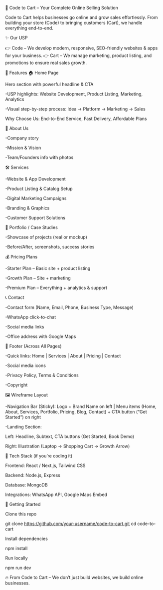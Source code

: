 🚀 Code to Cart – Your Complete Online Selling Solution

Code to Cart helps businesses go online and grow sales effortlessly.
From building your store (Code) to bringing customers (Cart), we handle everything end-to-end.

✨ Our USP

👉 Code – We develop modern, responsive, SEO-friendly websites & apps for your business.
👉 Cart – We manage marketing, product listing, and promotions to ensure real sales growth.

🌟 Features
🏠 Home Page

Hero section with powerful headline & CTA

-USP highlights: Website Development, Product Listing, Marketing, Analytics

-Visual step-by-step process: Idea → Platform → Marketing → Sales

Why Choose Us: End-to-End Service, Fast Delivery, Affordable Plans

📖 About Us

-Company story

-Mission & Vision

-Team/Founders info with photos

🛠 Services

-Website & App Development

-Product Listing & Catalog Setup

-Digital Marketing Campaigns

-Branding & Graphics

-Customer Support Solutions

📂 Portfolio / Case Studies

-Showcase of projects (real or mockup)

-Before/After, screenshots, success stories

💰 Pricing Plans

-Starter Plan – Basic site + product listing

-Growth Plan – Site + marketing

-Premium Plan – Everything + analytics & support

📞 Contact

-Contact form (Name, Email, Phone, Business Type, Message)

-WhatsApp click-to-chat

-Social media links

-Office address with Google Maps

🔗 Footer (Across All Pages)

-Quick links: Home | Services | About | Pricing | Contact

-Social media icons

-Privacy Policy, Terms & Conditions

-Copyright

🖼 Wireframe Layout

-Navigation Bar (Sticky):
Logo + Brand Name on left | Menu items (Home, About, Services, Portfolio, Pricing, Blog, Contact) + CTA button (“Get Started”) on right

-Landing Section:

Left: Headline, Subtext, CTA buttons (Get Started, Book Demo)

Right: Illustration (Laptop → Shopping Cart → Growth Arrow)


📌 Tech Stack (if you’re coding it)

Frontend: React / Next.js, Tailwind CSS

Backend: Node.js, Express

Database: MongoDB

Integrations: WhatsApp API, Google Maps Embed

🚀 Getting Started

Clone this repo

git clone https://github.com/your-username/code-to-cart.git
cd code-to-cart


Install dependencies

npm install


Run locally

npm run dev

🔥 From Code to Cart – We don’t just build websites, we build online businesses.
